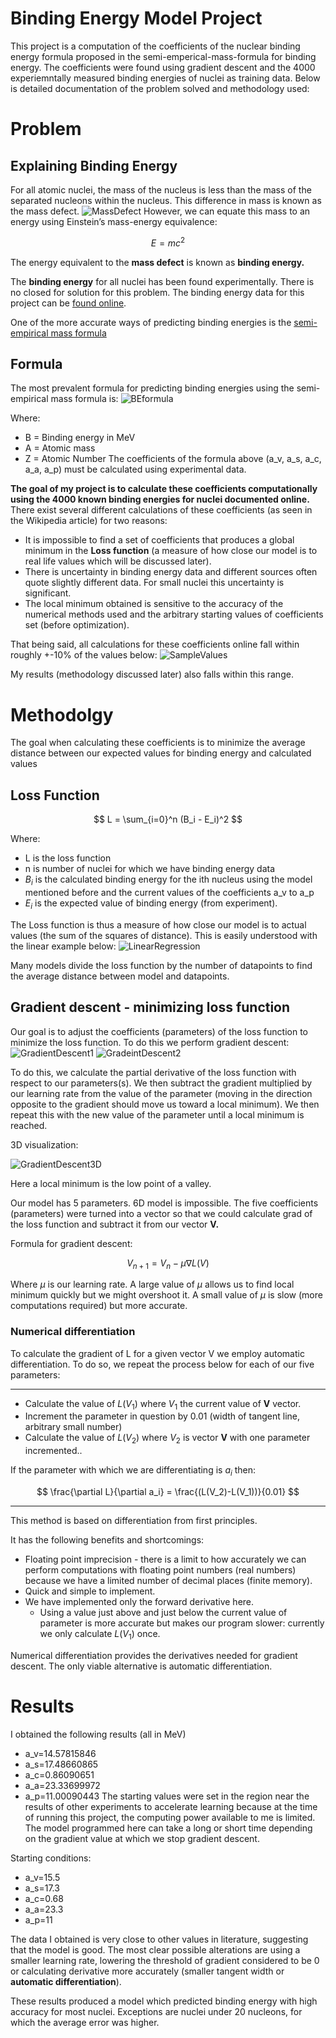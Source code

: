 # Binding Energy Model Project
 This project is a computation of the coefficients of the nuclear binding energy formula proposed in the semi-emperical-mass-formula for binding energy. The coefficients were found using gradient descent and the 4000 experiemntally measured binding energies of nuclei as training data. 
Below is detailed documentation of the problem solved and methodology used:

# Problem
## Explaining Binding Energy
For all atomic nuclei, the mass of the nucleus is less than the mass of the separated nucleons within the nucleus. This difference in mass is known as the mass defect.
![MassDefect](https://github.com/user-attachments/assets/a7aa397b-d47c-4991-891d-70108a3eeb84)
However, we can equate this mass to an energy using Einstein’s mass-energy equivalence:

$$E=mc^2$$

The energy equivalent to the **mass defect** is known as **binding energy.**

The **binding energy** for all nuclei has been found experimentally. There is no closed for solution for this problem. The binding energy data for this project can be [found online](https://www.nndc.bnl.gov/nudat3/). 

One of the more accurate ways of predicting binding energies is the [semi-empirical mass formula](https://en.wikipedia.org/wiki/Semi-empirical_mass_formula)

## Formula
The most prevalent formula for predicting binding energies using the semi-empirical mass formula is:
![BEformula](https://github.com/user-attachments/assets/dbde0264-aaed-4ccf-b4b0-89e9292d1534)

Where:
- B = Binding energy in MeV
- A = Atomic mass
- Z = Atomic Number
The coefficients of the formula above (a_v, a_s, a_c, a_a, a_p) must be calculated using experimental data.

**The goal of my project is to calculate these coefficients computationally using the 4000 known binding energies for nuclei documented online.** There exist several different calculations of these coefficients (as seen in the Wikipedia article) for two reasons:

- It is impossible to find a set of coefficients that produces a global minimum in the **Loss function** (a measure of how close our model is to real life values which will be discussed later).
- There is uncertainty in binding energy data and different sources often quote slightly different data. For small nuclei this uncertainty is significant.
- The local minimum obtained is sensitive to the accuracy of the numerical methods used and the arbitrary starting values of coefficients set (before optimization).

That being said, all calculations for these coefficients online fall within roughly +-10% of the values below:
![SampleValues](https://github.com/user-attachments/assets/2d17a424-8311-4bf9-b65f-5a591c9197ba)

My results (methodology discussed later) also falls within this range. 
# Methodolgy 
The goal when calculating these coefficients is to minimize the average distance between our expected values for binding energy and calculated values
## Loss Function

$$ L = \sum_{i=0}^n (B_i - E_i)^2 $$

Where:

- L is the loss function
- n is number of nuclei for which we have binding energy data
- $B_i$ is the calculated binding energy for the ith nucleus using the model mentioned before and the current values of the coefficients a_v to a_p
- $E_i$  is the expected value of binding energy (from experiment).

The Loss function is thus a measure of how close our model is to actual values (the sum of the squares of distance). This is easily understood with the linear example below:
![LinearRegression](https://github.com/user-attachments/assets/67c5ce4d-bd37-43db-b1d1-b1c4501fdd0a)

Many models divide the loss function by the number of datapoints to find the average distance between model and datapoints.

## Gradient descent - minimizing loss function

Our goal is to adjust the coefficients (parameters) of the loss function to minimize the loss function. To do this we perform gradient descent:
![GradientDescent1](https://github.com/user-attachments/assets/ee759fcc-6384-4e82-ad31-0376876edf13)
![GradeintDescent2](https://github.com/user-attachments/assets/e428a64b-ec61-4625-9af8-eaee16d9f650)

To do this, we calculate the partial derivative of the loss function with respect to our parameters(s). We then subtract the gradient multiplied by our learning rate from the value of the parameter (moving in the direction opposite to the gradient should move us toward a local minimum). We then repeat this with the new value of the parameter until a local minimum is reached.

3D visualization:

![GradientDescent3D](https://github.com/user-attachments/assets/86f4d16c-6884-4d86-a357-568573d74bf1)

Here a local minimum is the low point of a valley.

Our model has 5 parameters. 6D model is impossible. The five coefficients (parameters) were turned into a vector so that we could calculate grad of the loss function and subtract it from our vector **V.**

Formula for gradient descent:

$$ V_{n+1} = V_n - \mu \nabla L(V) $$

Where $\mu$ is our learning rate. A large value of  $\mu$ allows us to find local minimum quickly but we might overshoot it. A small value of  $\mu$ is slow (more computations required) but more accurate. 

### Numerical differentiation

To calculate the gradient of L for a given vector V we employ automatic differentiation. To do so, we repeat the process below for each of our five parameters:

---

- Calculate the value of $L(V_1)$ where $V_1$ the current value of **V** vector.
- Increment the parameter in question by 0.01 (width of tangent line, arbitrary small number)
- Calculate the value of $L(V_2)$ where $V_2$ is vector **V** with one parameter incremented..

If the parameter with which we are differentiating is $a_i$ then:

$$
\frac{\partial L}{\partial a_i} = \frac{(L(V_2)-L(V_1))}{0.01}
$$

---

This method is based on differentiation from first principles. 

It has the following benefits and shortcomings:

- Floating point imprecision - there is a limit to how accurately we can perform computations with floating point numbers (real numbers) because we have a limited number of decimal places (finite memory).
- Quick and simple to implement.
- We have implemented only the forward derivative here.
    - Using a value just above and just below the current value of parameter is more accurate but makes our program slower: currently we only calculate $L(V_1)$ once.

Numerical differentiation provides the derivatives needed for gradient descent.
The only viable alternative is automatic differentiation.

# Results
I obtained the following results (all in MeV)

- a_v=14.57815846
- a_s=17.48660865
- a_c=0.86090651
- a_a=23.33699972
- a_p=11.00090443
The starting values were set in the region near the results of other experiments to accelerate learning because at the time of running this project, the computing power available to me is limited.
The model programmed here can take a long or short time depending on the gradient value at which we stop gradient descent.  

Starting conditions:

- a_v=15.5
- a_s=17.3
- a_c=0.68
- a_a=23.3
- a_p=11

The data I obtained is very close to other values in literature, suggesting that the model is good. The most clear possible alterations are using a smaller learning rate, lowering the threshold of gradient considered to be 0 or calculating derivative more accurately (smaller tangent width or **automatic differentiation**).

These results produced a model which predicted binding energy with high accuracy for most nuclei. Exceptions are nuclei under 20 nucleons, for which the average error was higher.










